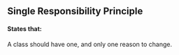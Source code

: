 ## Single Responsibility Principle

#### States that:

A class should have one, and only one reason to change.
